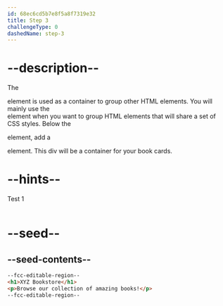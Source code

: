 ```yaml
---
id: 68ec6cd5b7e8f5a8f7319e32
title: Step 3
challengeType: 0
dashedName: step-3
---
```


# --description--

The <div> element is used as a container to group other HTML elements. You will mainly use the <div> element when you want to group HTML elements that will share a set of CSS styles.
Below the <p> element, add a <div> element. This div will be a container for your book cards.

# --hints--

Test 1

```js

```

# --seed--

## --seed-contents--

```html
--fcc-editable-region--
<h1>XYZ Bookstore</h1>
<p>Browse our collection of amazing books!</p>
--fcc-editable-region--
```
